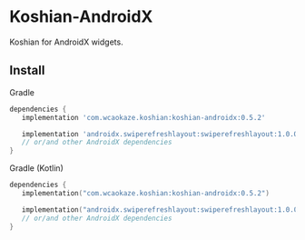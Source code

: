 
Koshian-AndroidX
================================================================================

Koshian for AndroidX widgets.


Install
--------------------------------------------------------------------------------
Gradle
```groovy
dependencies {
   implementation 'com.wcaokaze.koshian:koshian-androidx:0.5.2'

   implementation 'androidx.swiperefreshlayout:swiperefreshlayout:1.0.0'
   // or/and other AndroidX dependencies
}
```

Gradle (Kotlin)
```kotlin
dependencies {
   implementation("com.wcaokaze.koshian:koshian-androidx:0.5.2")

   implementation("androidx.swiperefreshlayout:swiperefreshlayout:1.0.0")
   // or/and other AndroidX dependencies
}
```

